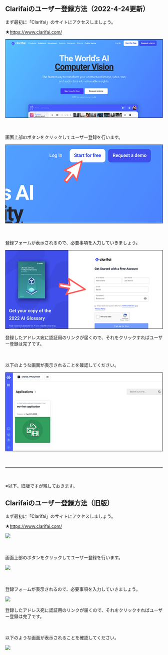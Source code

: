 ## Clarifaiのユーザー登録方法（2022-4-24更新）

まず最初に「Clarifai」のサイトにアクセスしましょう。

★https://www.clarifai.com/

![](images/1-v2.png)

　

画面上部のボタンをクリックしてユーザー登録を行います。

![](images/2-v2.png)

　

登録フォームが表示されるので、必要事項を入力していきましょう。

![](images/3-v2.png)

登録したアドレス宛に認証用のリンクが届くので、それをクリックすればユーザー登録は完了です。　

　

以下のような画面が表示されることを確認してください。

![](images/4-v2.png)

　

---

　

※以下、旧版ですが残しておきます。

## Clarifaiのユーザー登録方法（旧版）

まず最初に「Clarifai」のサイトにアクセスしましょう。

★https://www.clarifai.com/

![](images/1.jpg)

　

画面上部のボタンをクリックしてユーザー登録を行います。

![](images/2.jpg)

　

登録フォームが表示されるので、必要事項を入力していきましょう。

![](images/3.jpg)

登録したアドレス宛に認証用のリンクが届くので、それをクリックすればユーザー登録は完了です。　

　

以下のような画面が表示されることを確認してください。

![](images/4.jpg)
